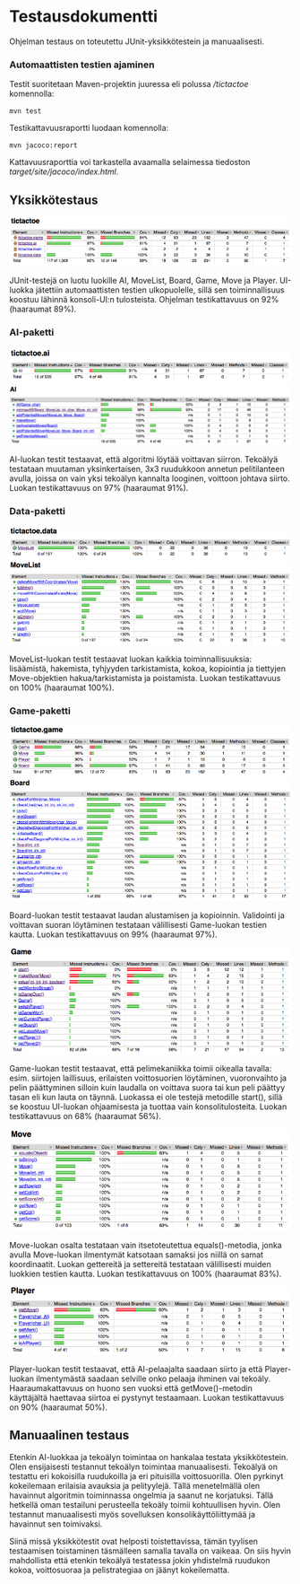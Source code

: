 # Testausdokumentti

Ohjelman testaus on toteutettu JUnit-yksikkötestein ja manuaalisesti.

### Automaattisten testien ajaminen
Testit suoritetaan Maven-projektin juuressa eli polussa */tictactoe* komennolla:

```
mvn test
```

Testikattavuusraportti luodaan komennolla:

```
mvn jacoco:report
```

Kattavuusraporttia voi tarkastella avaamalla selaimessa tiedoston *target/site/jacoco/index.html*.

## Yksikkötestaus

<img src="img/jacoco-all.png">

JUnit-testejä on luotu luokille AI, MoveList, Board, Game, Move ja Player. UI-luokka jätettiin automaattisten testien ulkopuolelle, sillä sen toiminnallisuus koostuu lähinnä konsoli-UI:n tulosteista. Ohjelman testikattavuus on 92% (haaraumat 89%). 

### AI-paketti

<img src="img/jacoco-ai.png">

<img src="img/jacoco-ai-ai.png">

AI-luokan testit testaavat, että algoritmi löytää voittavan siirron. Tekoälyä testataan muutaman yksinkertaisen, 3x3 ruudukkoon annetun pelitilanteen avulla, joissa on vain yksi tekoälyn kannalta looginen, voittoon johtava siirto. Luokan testikattavuus on 97% (haaraumat 91%).

### Data-paketti

<img src="img/jacoco-data.png">

<img src="img/jacoco-data-movelist.png">

MoveList-luokan testit testaavat luokan kaikkia toiminnallisuuksia: lisäämistä, hakemista, tyhjyyden tarkistamista, kokoa, kopiointia ja tiettyjen Move-objektien hakua/tarkistamista ja poistamista. Luokan testikattavuus on 100% (haaraumat 100%).

### Game-paketti

<img src="img/jacoco-game.png">

<img src="img/jacoco-game-board.png">

Board-luokan testit testaavat laudan alustamisen ja kopioinnin. Validointi ja voittavan suoran löytäminen testataan välillisesti Game-luokan testien kautta. Luokan testikattavuus on 99% (haaraumat 97%).

<img src="img/jacoco-game-game.png">

Game-luokan testit testaavat, että pelimekaniikka toimii oikealla tavalla: esim. siirtojen laillisuus, erilaisten voittosuorien löytäminen, vuoronvaihto ja pelin päättyminen silloin kuin laudalla on voittava suora tai kun peli päättyy tasan eli kun lauta on täynnä. Luokassa ei ole testejä metodille start(), sillä se koostuu UI-luokan ohjaamisesta ja tuottaa vain konsolitulosteita. Luokan testikattavuus on 68% (haaraumat 56%).

<img src="img/jacoco-game-move.png">

Move-luokan osalta testataan vain itsetoteutettua equals()-metodia, jonka avulla Move-luokan ilmentymät katsotaan samaksi jos niillä on samat koordinaatit. Luokan gettereitä ja settereitä testataan välillisesti muiden luokkien testien kautta. Luokan testikattavuus on 100% (haaraumat 83%).

<img src="img/jacoco-game-player.png">

Player-luokan testit testaavat, että AI-pelaajalta saadaan siirto ja että Player-luokan ilmentymästä saadaan selville onko pelaaja ihminen vai tekoäly. Haaraumakattavuus on huono sen vuoksi että getMove()-metodin käyttäjältä haettavaa siirtoa ei pystynyt testaamaan. Luokan testikattavuus on 90% (haaraumat 50%).


## Manuaalinen testaus

Etenkin AI-luokkaa ja tekoälyn toimintaa on hankalaa testata yksikkötestein. Olen ensijaisesti testannut tekoälyn toimintaa manuaalisesti. Tekoälyä on testattu eri kokoisilla ruudukoilla ja eri pituisilla voittosuorilla. Olen pyrkinyt kokeilemaan erilaisia avauksia ja pelityylejä. Tällä menetelmällä olen havainnut algoritmin toiminnassa ongelmia ja saanut ne korjatuksi. Tällä hetkellä oman testailuni perusteella tekoäly toimii kohtuullisen hyvin. Olen testannut manuaalisesti myös sovelluksen konsolikäyttöliittymää ja havainnut sen toimivaksi.

Siinä missä yksikkötestit ovat helposti toistettavissa, tämän tyylisen testaamisen toistaminen täsmälleen samalla tavalla on vaikeaa. On siis hyvin mahdollista että etenkin tekoälyä testatessa jokin yhdistelmä ruudukon kokoa, voittosuoraa ja pelistrategiaa on jäänyt kokeilematta.